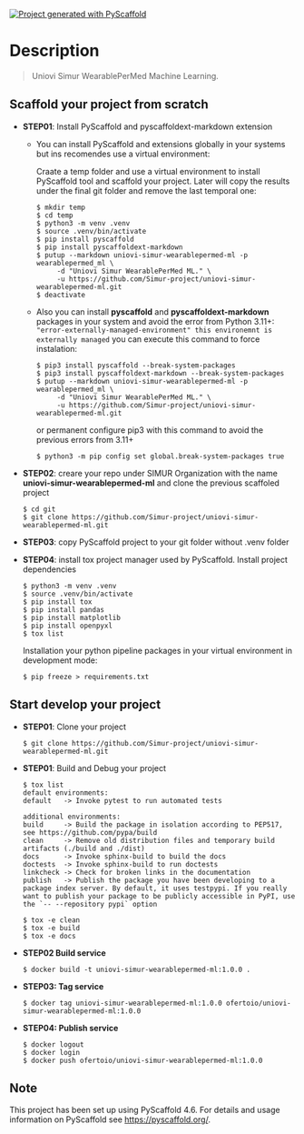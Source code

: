 <!-- These are examples of badges you might want to add to your README:
     please update the URLs accordingly

[![Built Status](https://api.cirrus-ci.com/github/<USER>/uniovi-simur-wearablepermed-ml.svg?branch=main)](https://cirrus-ci.com/github/<USER>/uniovi-simur-wearablepermed-ml)
[![ReadTheDocs](https://readthedocs.org/projects/uniovi-simur-wearablepermed-ml/badge/?version=latest)](https://uniovi-simur-wearablepermed-ml.readthedocs.io/en/stable/)
[![Coveralls](https://img.shields.io/coveralls/github/<USER>/uniovi-simur-wearablepermed-ml/main.svg)](https://coveralls.io/r/<USER>/uniovi-simur-wearablepermed-ml)
[![PyPI-Server](https://img.shields.io/pypi/v/uniovi-simur-wearablepermed-ml.svg)](https://pypi.org/project/uniovi-simur-wearablepermed-ml/)
[![Conda-Forge](https://img.shields.io/conda/vn/conda-forge/uniovi-simur-wearablepermed-ml.svg)](https://anaconda.org/conda-forge/uniovi-simur-wearablepermed-ml)
[![Monthly Downloads](https://pepy.tech/badge/uniovi-simur-wearablepermed-ml/month)](https://pepy.tech/project/uniovi-simur-wearablepermed-ml)
[![Twitter](https://img.shields.io/twitter/url/http/shields.io.svg?style=social&label=Twitter)](https://twitter.com/uniovi-simur-wearablepermed-ml)
-->

[![Project generated with PyScaffold](https://img.shields.io/badge/-PyScaffold-005CA0?logo=pyscaffold)](https://pyscaffold.org/)

# Description

> Uniovi Simur WearablePerMed Machine Learning.


<!-- pyscaffold-notes -->

## Scaffold your project from scratch

- **STEP01**: Install PyScaffold and pyscaffoldext-markdown extension

     - You can install PyScaffold and extensions globally in your systems but ins recomendes use a virtual environment:

          Craate a temp folder and use a virtual environment to install PyScaffold tool and scaffold your project. Later will copy the results under the final git folder and remove the last temporal one:

          ```
          $ mkdir temp
          $ cd temp
          $ python3 -m venv .venv
          $ source .venv/bin/activate
          $ pip install pyscaffold
          $ pip install pyscaffoldext-markdown
          $ putup --markdown uniovi-simur-wearablepermed-ml -p wearablepermed_ml \
               -d "Uniovi Simur WearablePerMed ML." \
               -u https://github.com/Simur-project/uniovi-simur-wearablepermed-ml.git
          $ deactivate               
          ```

     - Also you can install **pyscaffold** and **pyscaffoldext-markdown** packages in your system and avoid the error from Python 3.11+: ```"error-externally-managed-environment" this environemnt is externally managed``` you can execute this command to force instalation:

          ```
          $ pip3 install pyscaffold --break-system-packages
          $ pip3 install pyscaffoldext-markdown --break-system-packages
          $ putup --markdown uniovi-simur-wearablepermed-ml -p wearablepermed_ml \
               -d "Uniovi Simur WearablePerMed ML." \
               -u https://github.com/Simur-project/uniovi-simur-wearablepermed-ml.git
          ```

          or permanent configure pip3 with this command to avoid the previous errors from 3.11+

          ```
          $ python3 -m pip config set global.break-system-packages true
          ```

- **STEP02**: creare your repo under SIMUR Organization with the name **uniovi-simur-wearablepermed-ml** and clone the previous scaffoled project

     ```
     $ cd git
     $ git clone https://github.com/Simur-project/uniovi-simur-wearablepermed-ml.git
     ```

- **STEP03**: copy PyScaffold project to your git folder without .venv folder

- **STEP04**: install tox project manager used by PyScaffold. Install project dependencies
     ```
     $ python3 -m venv .venv
     $ source .venv/bin/activate
     $ pip install tox
     $ pip install pandas
     $ pip install matplotlib
     $ pip install openpyxl
     $ tox list
     ```

     Installation your python pipeline packages in your virtual environment in development mode:

     ```
     $ pip freeze > requirements.txt
     ```
## Start develop your project
- **STEP01**: Clone your project
     ```
     $ git clone https://github.com/Simur-project/uniovi-simur-wearablepermed-ml.git
     ```

- **STEP01**: Build and Debug your project
     ```
     $ tox list
     default environments:
     default   -> Invoke pytest to run automated tests

     additional environments:
     build     -> Build the package in isolation according to PEP517, see https://github.com/pypa/build
     clean     -> Remove old distribution files and temporary build artifacts (./build and ./dist)
     docs      -> Invoke sphinx-build to build the docs
     doctests  -> Invoke sphinx-build to run doctests
     linkcheck -> Check for broken links in the documentation
     publish   -> Publish the package you have been developing to a package index server. By default, it uses testpypi. If you really want to publish your package to be publicly accessible in PyPI, use the `-- --repository pypi` option
     ```

     ```
     $ tox -e clean
     $ tox -e build
     $ tox -e docs
     ```

- **STEP02 Build service**
     ```
     $ docker build -t uniovi-simur-wearablepermed-ml:1.0.0 .
     ```

- **STEP03: Tag service**
     ```
     $ docker tag uniovi-simur-wearablepermed-ml:1.0.0 ofertoio/uniovi-simur-wearablepermed-ml:1.0.0
     ```

- **STEP04: Publish service**
     ```
     $ docker logout
     $ docker login
     $ docker push ofertoio/uniovi-simur-wearablepermed-ml:1.0.0
     ```

## Note

This project has been set up using PyScaffold 4.6. For details and usage
information on PyScaffold see https://pyscaffold.org/.
